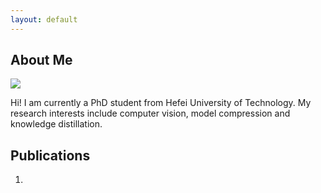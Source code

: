 ```yaml
---
layout: default
---
```


## About Me

<img class="profile-picture" src="sherlock.jpg">

Hi! I am currently a PhD student from Hefei University of Technology.
My research interests include computer vision, model compression and knowledge distillation.


## Publications

1. 


